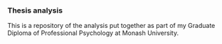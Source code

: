### Thesis analysis
This is a repository of the analysis put together as part of my Graduate Diploma of Professional Psychology at Monash University.
